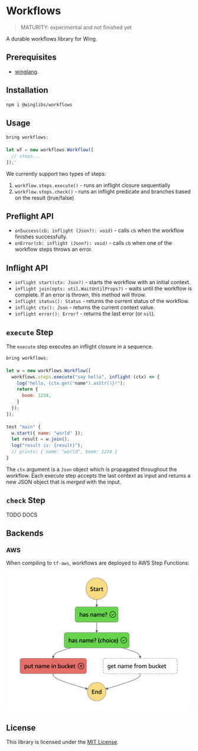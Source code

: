 # Workflows

> MATURITY: experimental and not finished yet

A durable workflows library for Wing.

## Prerequisites

* [winglang](https://winglang.io).

## Installation

```sh
npm i @winglibs/workflows
```

## Usage

```js
bring workflows;

let wf = new workflows.Workflow([
  // steps... 
]);'
```

We currently support two types of steps:

1. `workflow.steps.execute()` - runs an inflight closure sequentially
2. `workflow.steps.check()` - runs an inflight predicate and branches based on the result (true/false)

## Preflight API

* `onSuccess(cb: inflight (Json?): void)` - calls `cb` when the workflow finishes successfully.
* `onError(cb: inflight (Json?): void)` - calls `cb` when one of the workflow steps throws an error.

## Inflight API

* `inflight start(ctx: Json?)` - starts the workflow with an initial context.
* `inflight join(opts: util.WaitUntilProps?)` - waits until the workflow is complete. If an error is thrown, this method will throw.
* `inflight status(): Status` - returns the current status of the workflow.
* `inflight ctx(): Json` - returns the current context value.
* `inflight error(): Error?` - returns the last error (or `nil`).

## `execute` Step

The `execute` step executes an inflight closure in a sequence.

```js
bring workflows;

let w = new workflows.Workflow([
  workflows.steps.execute("say hello", inflight (ctx) => {
    log("hello, {ctx.get("name").asStr()}!");
    return {
      boom: 1234,
    }
  });
]);

test "main" {
  w.start({ name: "world" });
  let result = w.join();
  log("result is: {result}");
  // prints: { name: "world", boom: 1234 }
}
```

The `ctx` argument is a `Json` object which is propagated throughout the workflow. Each execute step
accepts the last context as input and returns a new JSON object that is *merged* with the input.

## `check` Step

TODO DOCS

## Backends

### AWS

When compiling to `tf-aws`, workflows are deployed to AWS Step Functions:

![](./docs/sfn.png)


## License

This library is licensed under the [MIT License](./LICENSE).
